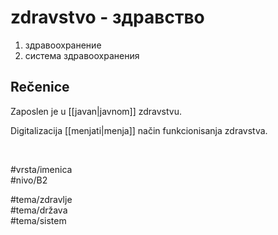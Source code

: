 # zdravstvo - здравство

1. здравоохранение  
2. система здравоохранения

## Rečenice

Zaposlen je u [[javan|javnom]] zdravstvu.

Digitalizacija [[menjati|menja]] način funkcionisanja zdravstva.

<br>

#vrsta/imenica  
#nivo/B2  

#tema/zdravlje  
#tema/država  
#tema/sistem  
